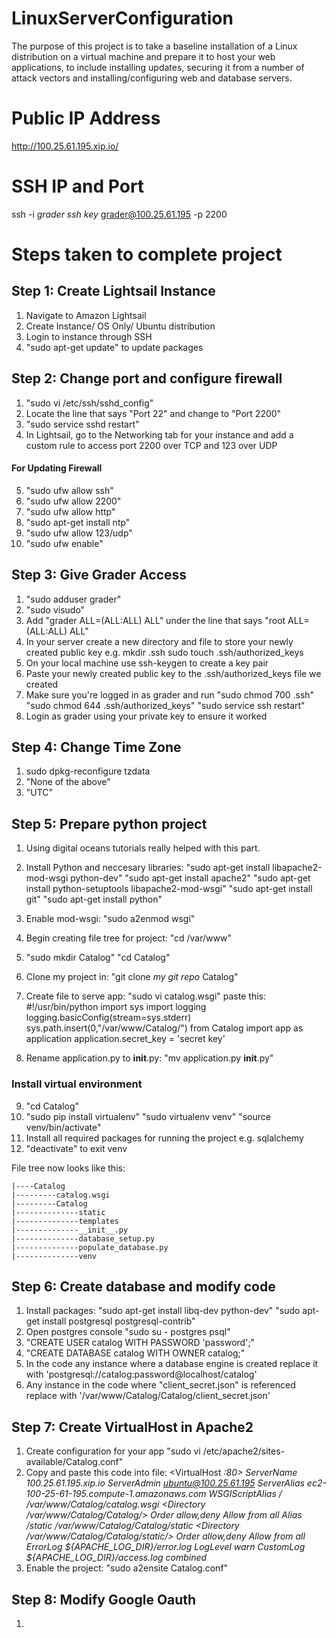 # LinuxServerConfiguration
The purpose of this project is to take a baseline installation of a Linux distribution on a virtual machine and prepare it to host your web applications, to include installing updates, securing it from a number of attack vectors and installing/configuring web and database servers.

# Public IP Address
http://100.25.61.195.xip.io/

# SSH IP and Port
 ssh -i *grader ssh key* grader@100.25.61.195 -p 2200
 
# Steps taken to complete project
 
## Step 1: Create Lightsail Instance
1. Navigate to Amazon Lightsail 
2. Create Instance/ OS Only/ Ubuntu distribution
3. Login to instance through SSH
4. "sudo apt-get update" to update packages

## Step 2: Change port and configure firewall
1. "sudo vi /etc/ssh/sshd_config"
2. Locate the line that says "Port 22" and change to "Port 2200"
3. "sudo service sshd restart" 
4. In Lightsail, go to the Networking tab for your instance and add a custom rule to access port 2200 over TCP and 123 over UDP
#### For Updating Firewall
5. "sudo ufw allow ssh"
6. "sudo ufw allow 2200"
7. "sudo ufw allow http"
8. "sudo apt-get install ntp"
9. "sudo ufw allow 123/udp"
10. "sudo ufw enable"

## Step 3: Give Grader Access
1. "sudo adduser grader"
2. "sudo visudo"
3. Add "grader ALL=(ALL:ALL) ALL" under the line that says "root ALL=(ALL:ALL) ALL"
4. In your server create a new directory and file to store your newly created public key e.g. mkdir .ssh sudo touch .ssh/authorized_keys
5. On your local machine use ssh-keygen to create a key pair
6. Paste  your newly created public key to the .ssh/authorized_keys file we created
7. Make sure you're logged in as grader and run "sudo chmod 700 .ssh" "sudo chmod 644 .ssh/authorized_keys" "sudo service ssh restart"
8. Login as grader using your private key to ensure it worked

## Step 4: Change Time Zone
1. sudo dpkg-reconfigure tzdata
2. "None of the above"
3. "UTC"

## Step 5: Prepare python project 
1. Using digital oceans tutorials really helped with this part.
2. Install Python and neccesary libraries: "sudo apt-get install libapache2-mod-wsgi python-dev" "sudo apt-get install apache2"
"sudo apt-get install python-setuptools libapache2-mod-wsgi" "sudo apt-get install git" "sudo apt-get install python"
3. Enable mod-wsgi: "sudo a2enmod wsgi"
4. Begin creating file tree for project: "cd /var/www"
5. "sudo mkdir Catalog" "cd Catalog" 
6. Clone my project in: "git clone *my git repo* Catalog"
7. Create file to serve app: "sudo vi catalog.wsgi" paste this: 
#!/usr/bin/python
import sys
import logging
logging.basicConfig(stream=sys.stderr)
sys.path.insert(0,"/var/www/Catalog/")
from Catalog import app as application
application.secret_key = 'secret key'

8. Rename application.py to __init__.py: "mv application.py __init__.py"
### Install virtual environment 
9. "cd Catalog"
10. "sudo pip install virtualenv" "sudo virtualenv venv" "source venv/bin/activate"
11. Install all required packages for running the project e.g. sqlalchemy
12. "deactivate" to exit venv

File tree now looks like this:

    |----Catalog
    |---------catalog.wsgi
    |---------Catalog
    |--------------static
    |--------------templates
    |--------------__init__.py
    |--------------database_setup.py
    |--------------populate_database.py
    |--------------venv

## Step 6: Create database and modify code
1. Install packages: "sudo apt-get install libq-dev python-dev" "sudo apt-get install postgresql postgresql-contrib"
2. Open postgres console "sudo su - postgres psql"
3. "CREATE USER catalog WITH PASSWORD 'password';"
4. "CREATE DATABASE catalog WITH OWNER catalog;"
5. In the code any instance where a database engine is created replace it with 'postgresql://catalog:password@localhost/catalog'
6. Any instance in the code where "client_secret.json" is referenced replace with '/var/www/Catalog/Catalog/client_secret.json'

## Step 7: Create VirtualHost in Apache2
1. Create configuration for your app "sudo vi /etc/apache2/sites-available/Catalog.conf"
2. Copy and paste this code into file:
  <VirtualHost *:80>
                ServerName 100.25.61.195.xip.io
                ServerAdmin ubuntu@100.25.61.195
                ServerAlias ec2-100-25-61-195.compute-1.amazonaws.com
                WSGIScriptAlias / /var/www/Catalog/catalog.wsgi
                <Directory /var/www/Catalog/Catalog/>
                        Order allow,deny
                        Allow from all
                </Directory>
                Alias /static /var/www/Catalog/Catalog/static
                <Directory /var/www/Catalog/Catalog/static/>
                        Order allow,deny
                        Allow from all
                </Directory>
                ErrorLog ${APACHE_LOG_DIR}/error.log
                LogLevel warn
                CustomLog ${APACHE_LOG_DIR}/access.log combined
   </VirtualHost>*         
3. Enable the project: "sudo a2ensite Catalog.conf"



## Step 8: Modify Google Oauth
1. 









